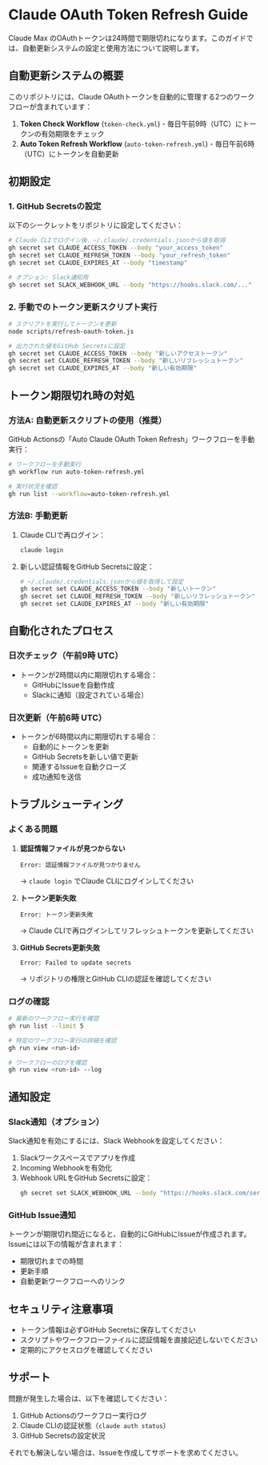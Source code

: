 # Claude OAuth Token Refresh Guide

Claude Max のOAuthトークンは24時間で期限切れになります。このガイドでは、自動更新システムの設定と使用方法について説明します。

## 自動更新システムの概要

このリポジトリには、Claude OAuthトークンを自動的に管理する2つのワークフローが含まれています：

1. **Token Check Workflow** (`token-check.yml`) - 毎日午前9時（UTC）にトークンの有効期限をチェック
2. **Auto Token Refresh Workflow** (`auto-token-refresh.yml`) - 毎日午前6時（UTC）にトークンを自動更新

## 初期設定

### 1. GitHub Secretsの設定

以下のシークレットをリポジトリに設定してください：

```bash
# Claude CLIでログイン後、~/.claude/.credentials.jsonから値を取得
gh secret set CLAUDE_ACCESS_TOKEN --body "your_access_token"
gh secret set CLAUDE_REFRESH_TOKEN --body "your_refresh_token"  
gh secret set CLAUDE_EXPIRES_AT --body "timestamp"

# オプション: Slack通知用
gh secret set SLACK_WEBHOOK_URL --body "https://hooks.slack.com/..."
```

### 2. 手動でのトークン更新スクリプト実行

```bash
# スクリプトを実行してトークンを更新
node scripts/refresh-oauth-token.js

# 出力された値をGitHub Secretsに設定
gh secret set CLAUDE_ACCESS_TOKEN --body "新しいアクセストークン"
gh secret set CLAUDE_REFRESH_TOKEN --body "新しいリフレッシュトークン"
gh secret set CLAUDE_EXPIRES_AT --body "新しい有効期限"
```

## トークン期限切れ時の対処

### 方法A: 自動更新スクリプトの使用（推奨）

GitHub Actionsの「Auto Claude OAuth Token Refresh」ワークフローを手動実行：

```bash
# ワークフローを手動実行
gh workflow run auto-token-refresh.yml

# 実行状況を確認
gh run list --workflow=auto-token-refresh.yml
```

### 方法B: 手動更新

1. Claude CLIで再ログイン：
   ```bash
   claude login
   ```

2. 新しい認証情報をGitHub Secretsに設定：
   ```bash
   # ~/.claude/.credentials.jsonから値を取得して設定
   gh secret set CLAUDE_ACCESS_TOKEN --body "新しいトークン"
   gh secret set CLAUDE_REFRESH_TOKEN --body "新しいリフレッシュトークン"
   gh secret set CLAUDE_EXPIRES_AT --body "新しい有効期限"
   ```

## 自動化されたプロセス

### 日次チェック（午前9時 UTC）

- トークンが2時間以内に期限切れする場合：
  - GitHubにIssueを自動作成
  - Slackに通知（設定されている場合）

### 日次更新（午前6時 UTC）

- トークンが6時間以内に期限切れする場合：
  - 自動的にトークンを更新
  - GitHub Secretsを新しい値で更新
  - 関連するIssueを自動クローズ
  - 成功通知を送信

## トラブルシューティング

### よくある問題

1. **認証情報ファイルが見つからない**
   ```
   Error: 認証情報ファイルが見つかりません
   ```
   → `claude login` でClaude CLIにログインしてください

2. **トークン更新失敗**
   ```
   Error: トークン更新失敗
   ```
   → Claude CLIで再ログインしてリフレッシュトークンを更新してください

3. **GitHub Secrets更新失敗**
   ```
   Error: Failed to update secrets
   ```
   → リポジトリの権限とGitHub CLIの認証を確認してください

### ログの確認

```bash
# 最新のワークフロー実行を確認
gh run list --limit 5

# 特定のワークフロー実行の詳細を確認
gh run view <run-id>

# ワークフローのログを確認
gh run view <run-id> --log
```

## 通知設定

### Slack通知（オプション）

Slack通知を有効にするには、Slack Webhookを設定してください：

1. Slackワークスペースでアプリを作成
2. Incoming Webhookを有効化
3. Webhook URLをGitHub Secretsに設定：
   ```bash
   gh secret set SLACK_WEBHOOK_URL --body "https://hooks.slack.com/services/..."
   ```

### GitHub Issue通知

トークンが期限切れ間近になると、自動的にGitHubにIssueが作成されます。Issueには以下の情報が含まれます：

- 期限切れまでの時間
- 更新手順
- 自動更新ワークフローへのリンク

## セキュリティ注意事項

- トークン情報は必ずGitHub Secretsに保存してください
- スクリプトやワークフローファイルに認証情報を直接記述しないでください
- 定期的にアクセスログを確認してください

## サポート

問題が発生した場合は、以下を確認してください：

1. GitHub Actionsのワークフロー実行ログ
2. Claude CLIの認証状態（`claude auth status`）
3. GitHub Secretsの設定状況

それでも解決しない場合は、Issueを作成してサポートを求めてください。 